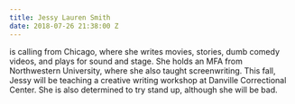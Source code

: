 ```yaml
---
title: Jessy Lauren Smith
date: 2018-07-26 21:38:00 Z
---
```


is calling from Chicago, where she writes movies, stories, dumb comedy videos, and plays for sound and stage. She holds an MFA from Northwestern University, where she also taught screenwriting. This fall, Jessy will be teaching a creative writing workshop at Danville Correctional Center. She is also determined to try stand up, although she will be bad.

